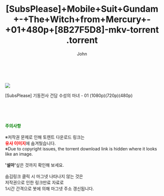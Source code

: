 ﻿---
layout: post
title:  "                   [SubsPlease]+Mobile+Suit+Gundam+-+The+Witch+from+Mercury+-+01+480p+[8B27F5D8]-mkv-torrent                .torrent"
author: John
categories: [ 애니/만화 ]
tags: [  ]
image: https://torrentrj57.com/uploadfile/full/d51b4f2032a834d7188e18c0609e5a3b8659bb63.jpg 
description: "                   [SubsPlease]+Mobile+Suit+Gundam+-+The+Witch+from+Mercury+-+01+480p+[8B27F5D8]-mkv-torrent                 torrent 정보 공유"
toc: true
toc_sticky: true
---

<br>
<p><img src="https://torrentrj57.com/uploadfile/full/d51b4f2032a834d7188e18c0609e5a3b8659bb63.jpg"/></p>
 [SubsPlease] 기동전사 건담 수성의 마녀 - 01 (1080p)(720p)(480p)  
    
<br><br><br>
<p data-ke-size="size16"><b><span style="color: green;">주의사항</span></b><br /><br />※저작권 문제로 인해 토렌트 다운로드 링크는<br /><b><span style="color: red;">유사 이미지</span></b>에 숨겨뒀습니다.<br />※Due to copyright issues, the torrent download link is hidden where it looks like an image.<br /><br /><b>'설마'</b>싶은 것까지 확인해 보세요.<br /><br />숨김링크 클릭 시 마그넷 나타나지 않는 것은<br />저작권으로 인한 링크만료 자료로<br />1시간 간격으로 봇에 의해 마그넷 주소 갱신됩니다.</p>
